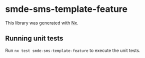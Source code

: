 # smde-sms-template-feature

This library was generated with [Nx](https://nx.dev).

## Running unit tests

Run `nx test smde-sms-template-feature` to execute the unit tests.

